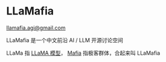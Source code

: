# LLaMafia

llamafia.agi@gmail.com

LLaMafia 是一个中文前沿 AI / LLM 开源讨论空间

LLaMa 指 [LLaMA 模型](https://huggingface.co/blog/llama2)， [Mafia](https://en.wikipedia.org/wiki/PayPal_Mafia) 指极客群体，合起来叫 LLaMafia
